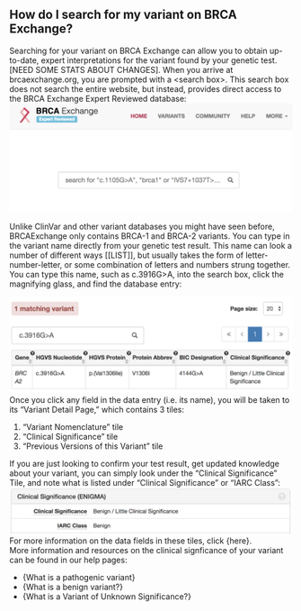 ## How do I search for my variant on BRCA Exchange?

Searching for your variant on BRCA Exchange can allow you to obtain up-to-date, expert interpretations for the variant found by your genetic test. \[NEED SOME STATS ABOUT CHANGES\]. When you arrive at brcaexchange.org, you are prompted with a &lt;search box&gt;. This search box does not search the entire website, but instead, provides direct access to the BRCA Exchange Expert Reviewed database:  
![](/assets/BRCAExSearch.png)

Unlike ClinVar and other variant databases you might have seen before, BRCAExchange only contains BRCA-1 and BRCA-2 variants. You can type in the variant name directly from your genetic test result. This name can look a number of different ways \[\[LIST\]\], but usually takes the form of letter-number-letter, or some combination of letters and numbers strung together. You can type this name, such as c.3916G&gt;A, into the search box, click the magnifying glass, and find the database entry:

![](/assets/BRCAExSearchResult.png)Once you click any field in the data entry \(i.e. its name\), you will be taken to its “Variant Detail Page,” which contains 3 tiles: 

1. “Variant Nomenclature” tile 
2. “Clinical Significance” tile
3. “Previous Versions of this Variant” tile  

If you are just looking to confirm your test result, get updated knowledge about your variant, you can simply look under the “Clinical Significance” Tile, and note what is listed under “Clinical Significance” or “IARC Class”:  
![](/assets/ClinSigSimple.png)For more information on the data fields in these tiles, click {here}.  
More information and resources on the clinical signficance of your variant can be found in our help pages:

* {What is a pathogenic variant}
* {What is a benign variant?}
* {What is a Variant of Unknown Significance?}





